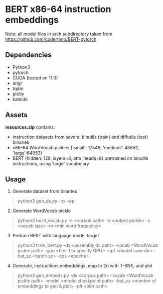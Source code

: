 # BERT x86-64 instruction embeddings
Note: all model files in arch subdirectory taken from https://github.com/codertimo/BERT-pytorch

## Dependencies
* Python3 
* pytorch
* CUDA (tested on 11.0)
* angr
* tqdm
* plotly
* kaleido

## Assets
**resources.zip** contains:
* instruction datasets from several binutils (train) and diffutils (test) binaries
* x86-64 WordVocab pickles ('small': 17548, 'medium': 45852, 'large':64953)
* BERT (hidden: 128, layers=8, attn_heads=8) pretrained on binutils instructions, using 'large' vocabulary

## Usage
1. Generate dataset from binaries
> python3 gen_ds.py -rp <path to single-level directory of binaries> -wp <target path for dataset in flat file format>
2. Generate WordVocab pickle
> python3 build_vocab.py -c \<corpus path\> -o \<output pickle\> -s \<vocab size\> -m \<min word frequency\> 
3. Pretrain BERT with language model target
> python3 train_bert.py -ds \<assembly ds path\> -vocab \<WordVocab pickle path\> -gpu \<0 or 1 to specify GPU\> -cpt \<model save dir\> -bat_sz \<batch sz\> -eps \<epochs\> 
4. Generate, instructions embeddings, map to 2d with T-SNE, and plot
> python3 gen_embeds.py -ds \<corpus path\> -vocab \<WordVocab pickle path\> -model \<model checkpoint path\> -bat_sz \<number of embeddings to gen & plot\> -plt \<plot path\>
